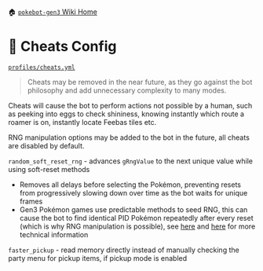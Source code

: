 🏠 [`pokebot-gen3` Wiki Home](../Readme.md)

# 💎 Cheats Config

[`profiles/cheats.yml`](../../profiles/cheats.yml)

> Cheats may be removed in the near future, as they go against the bot philosophy and add unnecessary complexity to many modes.

Cheats will cause the bot to perform actions not possible by a human, such as peeking into eggs to check shininess, knowing instantly which route a roamer is on, instantly locate Feebas tiles etc.

RNG manipulation options may be added to the bot in the future, all cheats are disabled by default.

`random_soft_reset_rng` - advances `gRngValue` to the next unique value while using soft-reset methods
- Removes all delays before selecting the Pokémon, preventing resets from progressively slowing down over time as the bot waits for unique frames
- Gen3 Pokémon games use predictable methods to seed RNG, this can cause the bot to find identical PID Pokémon repeatedly after every reset (which is why RNG manipulation is possible), see [here](https://blisy.net/g3/frlg-starter.html) and [here](https://www.smogon.com/forums/threads/rng-manipulation-in-firered-leafgreen-wild-pok%C3%A9mon-supported-in-rng-reporter-9-93.62357/) for more technical information

`faster_pickup` - read memory directly instead of manually checking the party menu for pickup items, if pickup mode is enabled
